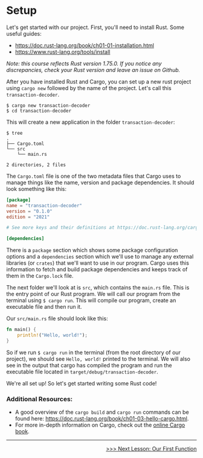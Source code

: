 # Setup

Let's get started with our project.
First, you'll need to install Rust.
Some useful guides:
* https://doc.rust-lang.org/book/ch01-01-installation.html
* https://www.rust-lang.org/tools/install

*Note: this course reflects Rust version 1.75.0.
If you notice any discrepancies, check your Rust version and leave an issue on Github.*

After you have installed Rust and Cargo, you can set up a new rust project using `cargo new` followed by the name of the project.
Let's call this `transaction-decoder`.

```console
$ cargo new transaction-decoder
$ cd transaction-decoder
```

This will create a new application in the folder `transaction-decoder`:
```console
$ tree
.
├── Cargo.toml
└── src
    └── main.rs

2 directories, 2 files
```

The `Cargo.toml` file is one of the two metadata files that Cargo uses to manage things like the name, version and package dependencies.
It should look something like this:

```toml
[package]
name = "transaction-decoder"
version = "0.1.0"
edition = "2021"

# See more keys and their definitions at https://doc.rust-lang.org/cargo/reference/manifest.html

[dependencies]
```

There is a `package` section which shows some package configuration options and a `dependencies` section which we'll use to manage any external libraries (or `crates`) that we'll want to use in our program.
Cargo uses this information to fetch and build package dependencies and keeps track of them in the `Cargo.lock` file. 

The next folder we'll look at is `src`, which contains the `main.rs` file.
This is the entry point of our Rust program.
We will call our program from the terminal using `$ cargo run`.
This will compile our program, create an executable file and then run it. 

Our `src/main.rs` file should look like this:
```rust
fn main() {
    println!("Hello, world!");
}
```

So if we run `$ cargo run` in the terminal (from the root directory of our project), we should see `Hello, world!` printed to the terminal.
We will also see in the output that cargo has compiled the program and run the executable file located in `target/debug/transaction-decoder`.

We're all set up!
So let's get started writing some Rust code!

### Additional Resources:
* A good overview of the `cargo build` and `cargo run` commands can be found here: https://doc.rust-lang.org/book/ch01-03-hello-cargo.html.
* For more in-depth information on Cargo, check out the [online Cargo book](https://doc.rust-lang.org/cargo/guide/why-cargo-exists.html).

----------------------------------------------------------------------------------------------------------------------------------------------------

<div>
    <p align="right"><a href="03_our_first_function.md">>>> Next Lesson: Our First Function</a></p>
</div>
